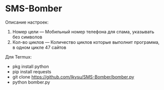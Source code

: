 # SMS-Bomber

Описание настроек:
1. Номер цели
— Мобильный номер телефона для спама, указывать без символов
2. Кол-во циклов
— Количество циклов которые выполнит программа, в одном цикле 47 сайтов


Для Termux:
- pkg install python
- pip install requests
- git clone https://github.com/Ikysu/SMS-Bomber/bomber.py
- python bomber.py
